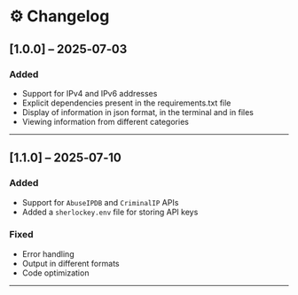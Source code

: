 # ⚙️ Changelog

## [1.0.0] – 2025‑07‑03
### Added
- Support for IPv4 and IPv6 addresses
- Explicit dependencies present in the requirements.txt file
- Display of information in json format, in the terminal and in files
- Viewing information from different categories

---

## [1.1.0] – 2025‑07‑10
### Added
- Support for `AbuseIPDB` and `CriminalIP` APIs
- Added a `sherlockey.env` file for storing API keys

### Fixed
- Error handling
- Output in different formats
- Code optimization

---
